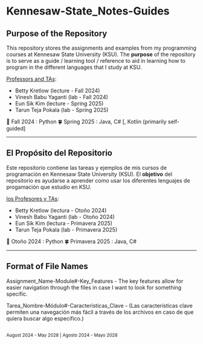 # Kennesaw-State_Notes-Guides

## Purpose of the Repository
  This repository stores the assignments and examples from my programming courses at Kennesaw State University (KSU).
  The **purpose** of the repository is to serve as a guide / learning tool / reference to aid in learning how to program in the different languages that I study at KSU.

<ins>Professors and TAs</ins>:
- Betty Kretlow (lecture - Fall 2024)
- Vinesh Babu Yaganti (lab - Fall 2024)
- Eun Sik Kim (lecture - Spring 2025)
- Tarun Teja Pokala (lab - Spring 2025)

🍁 Fall 2024 : Python
🍀 Spring 2025 : Java, C# [, Kotlin (primarily self-guided]

---


## El Propósito del Repositorio
  Este repositorio contiene las tareas y ejemplos de mis cursos de programación en Kennesaw State University (KSU).
  El **objetivo** del repositorio es ayudarse a aprender como usar los diferentes lenguajes de progamación que estudio en KSU.

<ins>los Profesores y TAs</ins>:
- Betty Kretlow (lectura - Otoño 2024)
- Vinesh Babu Yaganti (lab - Otoño 2024)
- Eun Sik Kim (lectura - Primavera 2025)
- Tarun Teja Pokala (lab - Primavera 2025)

🍁 Otoño 2024 : Python
🍀 Primavera 2025 : Java, C#

---

## Format of File Names
  Assignment_Name-Module#-Key_Features
      - The key features allow for easier navigation through the files in case I want to look for something specific.

  Tarea_Nombre-Módulo#-Características_Clave
      - (Las características clave permiten una navegación más fácil a través de los archivos en caso de que quiera buscar algo específico.)


## 


<sub>August 2024 - May 2028 | Agosto 2024 - Mayo 2028</sub>
